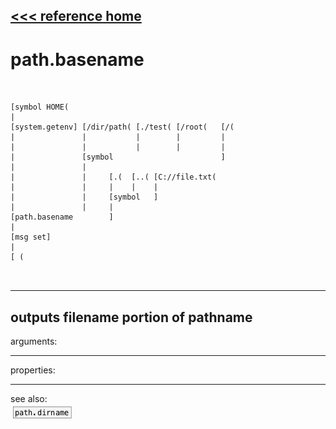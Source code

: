 [<<< reference home](ceammc_lib.md)
---

# path.basename

```


[symbol HOME(
|
[system.getenv] [/dir/path( [./test( [/root(   [/(
|               |           |        |         |
|               |           |        |         |
|               [symbol                        ]
|               |
|               |     [.(  [..( [C://file.txt(
|               |     |    |    |
|               |     [symbol   ]
|               |     |
[path.basename        ]
|
[msg set]
|
[ (

            
```
---
outputs filename portion of pathname
---
arguments:


---
properties:


---
see also:<br>
[![path.dirname](img/object_path.dirname.png)](path.dirname.md)
